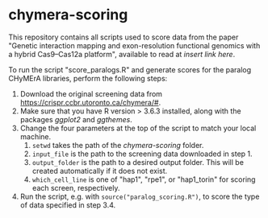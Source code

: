 # chymera-scoring

This repository contains all scripts used to score data from the paper "Genetic interaction mapping and exon-resolution functional genomics with a hybrid Cas9–Cas12a platform", 
available to read at *insert link here*. 

To run the script "score_paralogs.R" and generate scores for the paralog CHyMErA libraries, perform the following steps: 

1. Download the original screening data from https://crispr.ccbr.utoronto.ca/chymera/#. 
2. Make sure that you have R version > 3.6.3 installed, along with the packages *ggplot2* and *ggthemes*.
3. Change the four parameters at the top of the script to match your local machine. 
    1. `setwd` takes the path of the *chymera-scoring* folder. 
	2. `input_file` is the path to the screening data downloaded in step 1. 
	3. `output_folder` is the path to a desired output folder. This will be created automatically if it does not exist.
	4. `which_cell_line` is one of "hap1", "rpe1", or "hap1_torin" for scoring each screen, respectively.
4. Run the script, e.g. with `source("paralog_scoring.R")`, to score the type of data specified in step 3.4. 